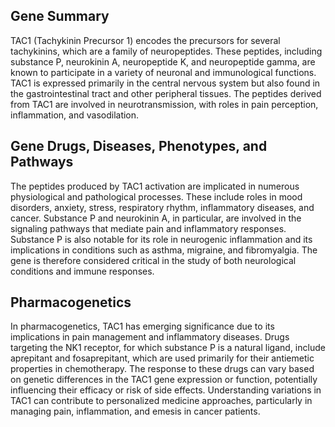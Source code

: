 ## Gene Summary
TAC1 (Tachykinin Precursor 1) encodes the precursors for several tachykinins, which are a family of neuropeptides. These peptides, including substance P, neurokinin A, neuropeptide K, and neuropeptide gamma, are known to participate in a variety of neuronal and immunological functions. TAC1 is expressed primarily in the central nervous system but also found in the gastrointestinal tract and other peripheral tissues. The peptides derived from TAC1 are involved in neurotransmission, with roles in pain perception, inflammation, and vasodilation.

## Gene Drugs, Diseases, Phenotypes, and Pathways
The peptides produced by TAC1 activation are implicated in numerous physiological and pathological processes. These include roles in mood disorders, anxiety, stress, respiratory rhythm, inflammatory diseases, and cancer. Substance P and neurokinin A, in particular, are involved in the signaling pathways that mediate pain and inflammatory responses. Substance P is also notable for its role in neurogenic inflammation and its implications in conditions such as asthma, migraine, and fibromyalgia. The gene is therefore considered critical in the study of both neurological conditions and immune responses.

## Pharmacogenetics
In pharmacogenetics, TAC1 has emerging significance due to its implications in pain management and inflammatory diseases. Drugs targeting the NK1 receptor, for which substance P is a natural ligand, include aprepitant and fosaprepitant, which are used primarily for their antiemetic properties in chemotherapy. The response to these drugs can vary based on genetic differences in the TAC1 gene expression or function, potentially influencing their efficacy or risk of side effects. Understanding variations in TAC1 can contribute to personalized medicine approaches, particularly in managing pain, inflammation, and emesis in cancer patients.